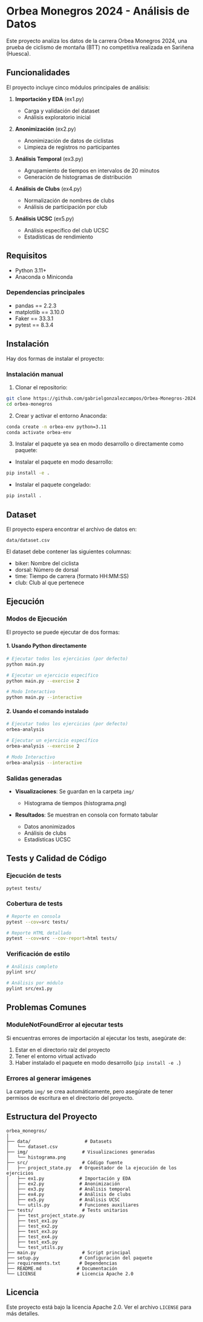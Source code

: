 # Orbea Monegros 2024 - Análisis de Datos

Este proyecto analiza los datos de la carrera Orbea Monegros 2024, una prueba de ciclismo de montaña (BTT) no competitiva realizada en Sariñena (Huesca).

## Funcionalidades

El proyecto incluye cinco módulos principales de análisis:

1. **Importación y EDA** (ex1.py)
   - Carga y validación del dataset
   - Análisis exploratorio inicial

2. **Anonimización** (ex2.py)
   - Anonimización de datos de ciclistas
   - Limpieza de registros no participantes

3. **Análisis Temporal** (ex3.py)
   - Agrupamiento de tiempos en intervalos de 20 minutos
   - Generación de histogramas de distribución

4. **Análisis de Clubs** (ex4.py)
   - Normalización de nombres de clubs
   - Análisis de participación por club

5. **Análisis UCSC** (ex5.py)
   - Análisis específico del club UCSC
   - Estadísticas de rendimiento

## Requisitos

- Python 3.11+
- Anaconda o Miniconda

### Dependencias principales
- pandas == 2.2.3
- matplotlib == 3.10.0
- Faker == 33.3.1
- pytest == 8.3.4

## Instalación

Hay dos formas de instalar el proyecto:

### Instalación manual

1. Clonar el repositorio:
```bash
git clone https://github.com/gabrielgonzalezcampos/Orbea-Monegros-2024.git
cd orbea-monegros
```

2. Crear y activar el entorno Anaconda:
```bash
conda create -n orbea-env python=3.11
conda activate orbea-env
```

3. Instalar el paquete ya sea en modo desarrollo o directamente como paquete:

- Instalar el paquete en modo desarrollo:
```bash
pip install -e .
```

- Instalar el paquete congelado:
```bash
pip install .
```

## Dataset

El proyecto espera encontrar el archivo de datos en:
```
data/dataset.csv
```

El dataset debe contener las siguientes columnas:
- biker: Nombre del ciclista
- dorsal: Número de dorsal
- time: Tiempo de carrera (formato HH:MM:SS)
- club: Club al que pertenece

## Ejecución

### Modos de Ejecución

El proyecto se puede ejecutar de dos formas:

#### 1. Usando Python directamente
```bash
# Ejecutar todos los ejercicios (por defecto)
python main.py

# Ejecutar un ejercicio específico
python main.py --exercise 2

# Modo Interactivo
python main.py --interactive
```

#### 2. Usando el comando instalado
```bash
# Ejecutar todos los ejercicios (por defecto)
orbea-analysis

# Ejecutar un ejercicio específico
orbea-analysis --exercise 2

# Modo Interactivo
orbea-analysis --interactive
```

### Salidas generadas

- **Visualizaciones**: Se guardan en la carpeta `img/`
  - Histograma de tiempos (histograma.png)
  
- **Resultados**: Se muestran en consola con formato tabular
  - Datos anonimizados
  - Análisis de clubs
  - Estadísticas UCSC

## Tests y Calidad de Código

### Ejecución de tests
```bash
pytest tests/
```

### Cobertura de tests
```bash
# Reporte en consola
pytest --cov=src tests/

# Reporte HTML detallado
pytest --cov=src --cov-report=html tests/
```

### Verificación de estilo
```bash
# Análisis completo
pylint src/

# Análisis por módulo
pylint src/ex1.py
```

## Problemas Comunes

### ModuleNotFoundError al ejecutar tests
Si encuentras errores de importación al ejecutar los tests, asegúrate de:
1. Estar en el directorio raíz del proyecto
2. Tener el entorno virtual activado
3. Haber instalado el paquete en modo desarrollo (`pip install -e .`)

### Errores al generar imágenes
La carpeta `img/` se crea automáticamente, pero asegúrate de tener permisos de escritura en el directorio del proyecto.

## Estructura del Proyecto

```
orbea_monegros/
│
├── data/                    # Datasets
│   └── dataset.csv         
├── img/                    # Visualizaciones generadas
│   └── histograma.png     
├── src/                    # Código fuente
│   ├── project_state.py   # Orquestador de la ejecución de los ejercicios
│   ├── ex1.py             # Importación y EDA
│   ├── ex2.py             # Anonimización
│   ├── ex3.py             # Análisis temporal
│   ├── ex4.py             # Análisis de clubs
│   ├── ex5.py             # Análisis UCSC
│   └── utils.py           # Funciones auxiliares
├── tests/                  # Tests unitarios
│   ├── test_project_state.py
│   ├── test_ex1.py
│   ├── test_ex2.py
│   ├── test_ex3.py
│   ├── test_ex4.py
│   ├── test_ex5.py
│   └── test_utils.py
├── main.py                 # Script principal
├── setup.py               # Configuración del paquete
├── requirements.txt       # Dependencias
├── README.md             # Documentación
└── LICENSE               # Licencia Apache 2.0
```

## Licencia

Este proyecto está bajo la licencia Apache 2.0. Ver el archivo `LICENSE` para más detalles.

